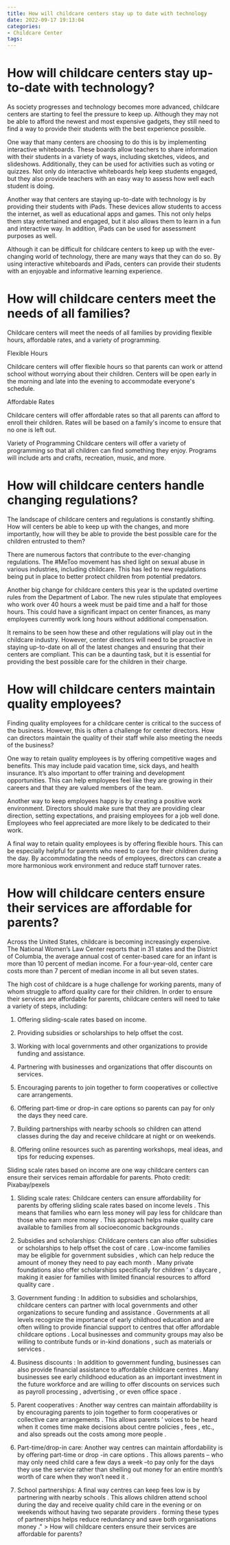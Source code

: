 ```yaml
---
title: How will childcare centers stay up to date with technology
date: 2022-09-17 19:13:04
categories:
- Childcare Center
tags:
---
```



#  How will childcare centers stay up-to-date with technology?

As society progresses and technology becomes more advanced, childcare centers are starting to feel the pressure to keep up. Although they may not be able to afford the newest and most expensive gadgets, they still need to find a way to provide their students with the best experience possible.

One way that many centers are choosing to do this is by implementing interactive whiteboards. These boards allow teachers to share information with their students in a variety of ways, including sketches, videos, and slideshows. Additionally, they can be used for activities such as voting or quizzes. Not only do interactive whiteboards help keep students engaged, but they also provide teachers with an easy way to assess how well each student is doing.

Another way that centers are staying up-to-date with technology is by providing their students with iPads. These devices allow students to access the internet, as well as educational apps and games. This not only helps them stay entertained and engaged, but it also allows them to learn in a fun and interactive way. In addition, iPads can be used for assessment purposes as well.

Although it can be difficult for childcare centers to keep up with the ever-changing world of technology, there are many ways that they can do so. By using interactive whiteboards and iPads, centers can provide their students with an enjoyable and informative learning experience.

#  How will childcare centers meet the needs of all families?

Childcare centers will meet the needs of all families by providing flexible hours, affordable rates, and a variety of programming.

Flexible Hours
 
Childcare centers will offer flexible hours so that parents can work or attend school without worrying about their children. Centers will be open early in the morning and late into the evening to accommodate everyone's schedule.

Affordable Rates
 
Childcare centers will offer affordable rates so that all parents can afford to enroll their children. Rates will be based on a family's income to ensure that no one is left out.

Variety of Programming 
Childcare centers will offer a variety of programming so that all children can find something they enjoy. Programs will include arts and crafts, recreation, music, and more.

#  How will childcare centers handle changing regulations?

The landscape of childcare centers and regulations is constantly shifting. How will centers be able to keep up with the changes, and more importantly, how will they be able to provide the best possible care for the children entrusted to them?

There are numerous factors that contribute to the ever-changing regulations. The #MeToo movement has shed light on sexual abuse in various industries, including childcare. This has led to new regulations being put in place to better protect children from potential predators.

Another big change for childcare centers this year is the updated overtime rules from the Department of Labor. The new rules stipulate that employees who work over 40 hours a week must be paid time and a half for those hours. This could have a significant impact on center finances, as many employees currently work long hours without additional compensation.

It remains to be seen how these and other regulations will play out in the childcare industry. However, center directors will need to be proactive in staying up-to-date on all of the latest changes and ensuring that their centers are compliant. This can be a daunting task, but it is essential for providing the best possible care for the children in their charge.

#  How will childcare centers maintain quality employees?

Finding quality employees for a childcare center is critical to the success of the business. However, this is often a challenge for center directors. How can directors maintain the quality of their staff while also meeting the needs of the business?

One way to retain quality employees is by offering competitive wages and benefits. This may include paid vacation time, sick days, and health insurance. It’s also important to offer training and development opportunities. This can help employees feel like they are growing in their careers and that they are valued members of the team.

Another way to keep employees happy is by creating a positive work environment. Directors should make sure that they are providing clear direction, setting expectations, and praising employees for a job well done. Employees who feel appreciated are more likely to be dedicated to their work.

A final way to retain quality employees is by offering flexible hours. This can be especially helpful for parents who need to care for their children during the day. By accommodating the needs of employees, directors can create a more harmonious work environment and reduce staff turnover rates.

#  How will childcare centers ensure their services are affordable for parents?

Across the United States, childcare is becoming increasingly expensive. The National Women’s Law Center reports that in 31 states and the District of Columbia, the average annual cost of center-based care for an infant is more than 10 percent of median income. For a four-year-old, center care costs more than 7 percent of median income in all but seven states.

The high cost of childcare is a huge challenge for working parents, many of whom struggle to afford quality care for their children. In order to ensure their services are affordable for parents, childcare centers will need to take a variety of steps, including:

1. Offering sliding-scale rates based on income.

2. Providing subsidies or scholarships to help offset the cost.

3. Working with local governments and other organizations to provide funding and assistance.

4. Partnering with businesses and organizations that offer discounts on services.

5. Encouraging parents to join together to form cooperatives or collective care arrangements.

6. Offering part-time or drop-in care options so parents can pay for only the days they need care.

7. Building partnerships with nearby schools so children can attend classes during the day and receive childcare at night or on weekends.

8. Offering online resources such as parenting workshops, meal ideas, and tips for reducing expenses.


Sliding scale rates based on income are one way childcare centers can ensure their services remain affordable for parents. Photo credit: Pixabay/pexels

 1) Sliding scale rates: Childcare centers can ensure affordability for parents by offering sliding scale rates based on income levels . This means that families who earn less money will pay less for childcare than those who earn more money . This approach helps make quality care available to families from all socioeconomic backgrounds . 

 2) Subsidies and scholarships: Childcare centers can also offer subsidies or scholarships to help offset the cost of care . Low-income families may be eligible for government subsidies , which can help reduce the amount of money they need to pay each month . Many private foundations also offer scholarships specifically for children ’ s daycare , making it easier for families with limited financial resources to afford quality care . 

 3) Government funding : In addition to subsidies and scholarships, childcare centers can partner with local governments and other organizations to secure funding and assistance . Governments at all levels recognize the importance of early childhood education and are often willing to provide financial support to centres that offer affordable childcare options . Local businesses and community groups may also be willing to contribute funds or in-kind donations , such as materials or services . 

 4) Business discounts : In addition to government funding, businesses can also provide financial assistance to affordable childcare centres . Many businesses see early childhood education as an important investment in the future workforce and are willing to offer discounts on services such as payroll processing , advertising , or even office space . 

 5) Parent cooperatives : Another way centres can maintain affordability is by encouraging parents to join together to form cooperatives or collective care arrangements . This allows parents ’ voices to be heard when it comes time make decisions about centre policies , fees , etc., and also spreads out the costs among more people . 

 6) Part-time/drop-in care: Another way centres can maintain affordability is by offering part-time or drop -in care options . This allows parents – who may only need child care a few days a week –to pay only for the days they use the service rather than shelling out money for an entire month’s worth of care when they won’t need it . 

 7) School partnerships: A final way centres can keep fees low is by partnering with nearby schools . This allows children attend school during the day and receive quality child care in the evening or on weekends without having two separate providers . forming these types of partnerships helps reduce redundancy and save both organisations money ." > How will childcare centers ensure their services are affordable for parents?
